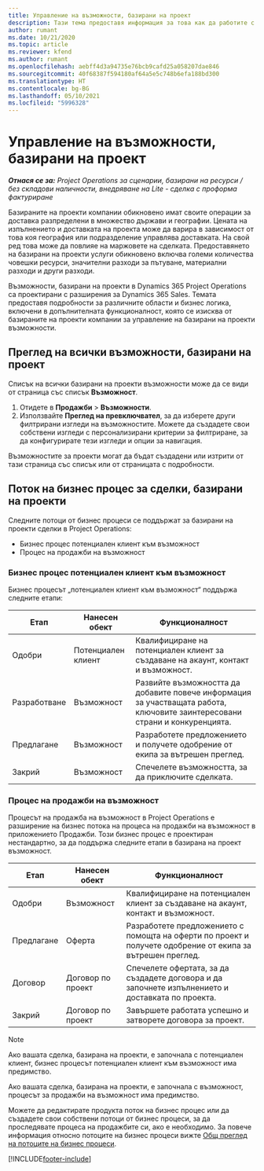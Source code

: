 ```yaml
---
title: Управление на възможности, базирани на проект
description: Тази тема предоставя информация за това как да работите с възможности, свързани с проекти.
author: rumant
ms.date: 10/21/2020
ms.topic: article
ms.reviewer: kfend
ms.author: rumant
ms.openlocfilehash: aebff4d3a94735e76bcb9cafd25a058207dae846
ms.sourcegitcommit: 40f68387f594180af64a5e5c748b6efa188bd300
ms.translationtype: HT
ms.contentlocale: bg-BG
ms.lasthandoff: 05/10/2021
ms.locfileid: "5996328"
---
```

# <a name="manage-project-based-opportunities"></a>Управление на възможности, базирани на проект

_**Отнася се за:** Project Operations за сценарии, базирани на ресурси / без складови наличности, внедряване на Lite - сделка с проформа фактуриране_

Базираните на проекти компании обикновено имат своите операции за доставка разпределени в множество държави и географии. Цената на изпълнението и доставката на проекта може да варира в зависимост от това коя география или подразделение управлява доставката. На свой ред това може да повлияе на маржовете на сделката. Предоставянето на базирани на проекти услуги обикновено включва големи количества човешки ресурси, значителни разходи за пътуване, материални разходи и други разходи.

Възможности, базирани на проекти в Dynamics 365 Project Operations са проектирани с разширения за Dynamics 365 Sales. Темата предоставя подробности за различните области и бизнес логика, включени в допълнителната функционалност, която се изисква от базираните на проекти компании за управление на базирани на проекти възможности.

## <a name="view-all-project-based-opportunities"></a>Преглед на всички възможности, базирани на проект

Списък на всички базирани на проекти възможности може да се види от страница със списък **Възможност**. 

1. Отидете в **Продажби** > **Възможности**.
2. Използвайте **Преглед на превключвател**, за да изберете други филтрирани изгледи на възможностите. Можете да създадете свои собствени изгледи с персонализирани критерии за филтриране, за да конфигурирате тези изгледи и опции за навигация.

Възможностите за проекти могат да бъдат създадени или изтрити от тази страница със списък или от страницата с подробности.

## <a name="business-process-flow-for-project-based-deals"></a>Поток на бизнес процес за сделки, базирани на проекти

Следните потоци от бизнес процеси се поддържат за базирани на проекти сделки в Project Operations:

- Бизнес процес потенциален клиент към възможност
- Процес на продажби на възможност

### <a name="lead-to-opportunity-business-process"></a>Бизнес процес потенциален клиент към възможност 
Бизнес процесът „потенциален клиент към възможност“ поддържа следните етапи:

| Етап | Нанесен обект | Функционалност |
| --- | --- | --- |
| Одобри | Потенциален клиент | Квалифициране на потенциален клиент за създаване на акаунт, контакт и възможност. |
| Разработване | Възможност | Развийте възможността да добавите повече информация за участващата работа, ключовите заинтересовани страни и конкуренцията. |
| Предлагане | Възможност | Разработете предложението и получете одобрение от екипа за вътрешен преглед. |
| Закрий | Възможност | Спечелете възможността, за да приключите сделката. |

### <a name="opportunity-sales-process"></a>Процес на продажби на възможност
Процесът на продажба на възможност в Project Operations е разширение на бизнес потока на процеса на продажби на възможност в приложението Продажби. Този бизнес процес е проектиран нестандартно, за да поддържа следните етапи в базирана на проект възможност.

| Етап | Нанесен обект | Функционалност |
| --- | --- | --- |
| Одобри | Възможност | Квалифициране на потенциален клиент за създаване на акаунт, контакт и възможност. |
| Предлагане | Оферта | Разработете предложението с помощта на оферти по проект и получете одобрение от екипа за вътрешен преглед. |
| Договор | Договор по проект | Спечелете офертата, за да създадете договора и да започнете изпълнението и доставката по проекта. |
| Закрий | Договор по проект | Завършете работата успешно и затворете договора за проект. |

> [!NOTE]
> Ако вашата сделка, базирана на проекти, е започнала с потенциален клиент, бизнес процесът потенциален клиент към възможност има предимство.
>
> Ако вашата сделка, базирана на проекти, е започнала с възможност, процесът за продажби на възможност има предимство.

Можете да редактирате продукта поток на бизнес процес или да създадете свои собствени потоци от бизнес процеси, за да проследявате процеса на продажбите си, ако е необходимо. За повече информация относно потоците на бизнес процеси вижте [Общ преглед на потоците на бизнес процеси](/dynamics365/customerengagement/on-premises/customize/business-process-flows-overview).


[!INCLUDE[footer-include](../includes/footer-banner.md)]